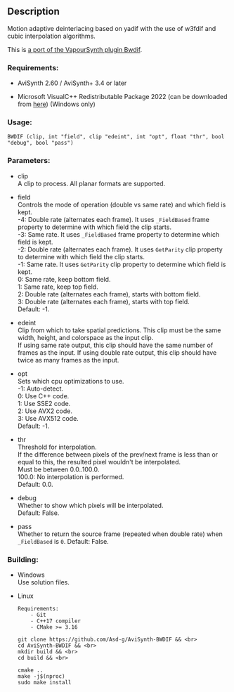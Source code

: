 ## Description

Motion adaptive deinterlacing based on yadif with the use of w3fdif and cubic interpolation algorithms.

This is [a port of the VapourSynth plugin Bwdif](https://github.com/HomeOfVapourSynthEvolution/VapourSynth-Bwdif).

### Requirements:

- AviSynth 2.60 / AviSynth+ 3.4 or later

- Microsoft VisualC++ Redistributable Package 2022 (can be downloaded from [here](https://github.com/abbodi1406/vcredist/releases)) (Windows only)

### Usage:

```
BWDIF (clip, int "field", clip "edeint", int "opt", float "thr", bool "debug", bool "pass")
```

### Parameters:

- clip<br>
    A clip to process. All planar formats are supported.

- field<br>
    Controls the mode of operation (double vs same rate) and which field is kept.<br>
    -4: Double rate (alternates each frame). It uses `_FieldBased` frame property to determine with which field the clip starts.<br>
    -3: Same rate. It uses `_FieldBased` frame property to determine which field is kept.<br>
    -2: Double rate (alternates each frame). It uses `GetParity` clip property to determine with which field the clip starts.<br>
    -1: Same rate. It uses `GetParity` clip property to determine which field is kept.<br>
    0: Same rate, keep bottom field.<br>
    1: Same rate, keep top field.<br>
    2: Double rate (alternates each frame), starts with bottom field.<br>
    3: Double rate (alternates each frame), starts with top field.<br>
    Default: -1.

- edeint<br>
    Clip from which to take spatial predictions. This clip must be the same width, height, and colorspace as the input clip.<br>
    If using same rate output, this clip should have the same number of frames as the input. If using double rate output, this clip should have twice as many frames as the input.

- opt<br>
    Sets which cpu optimizations to use.<br>
    -1: Auto-detect.<br>
    0: Use C++ code.<br>
    1: Use SSE2 code.<br>
    2: Use AVX2 code.<br>
    3: Use AVX512 code.<br>
    Default: -1.

- thr<br>
    Threshold for interpolation.<br>
    If the difference between pixels of the prev/next frame is less than or equal to this, the resulted pixel wouldn't be interpolated.<br>
    Must be between 0.0..100.0.<br>
    100.0: No interpolation is performed.<br>
    Default: 0.0.

- debug<br>
    Whether to show which pixels will be interpolated.<br>
    Default: False.

- pass<br>
    Whether to return the source frame (repeated when double rate) when `_FieldBased` is `0`.
    Default: False.

### Building:

- Windows<br>
    Use solution files.

- Linux<br>
    ```
    Requirements:
        - Git
        - C++17 compiler
        - CMake >= 3.16
    ```
    ```
    git clone https://github.com/Asd-g/AviSynth-BWDIF && <br>
    cd AviSynth-BWDIF && <br>
    mkdir build && <br>
    cd build && <br>

    cmake ..
    make -j$(nproc)
    sudo make install
    ```
